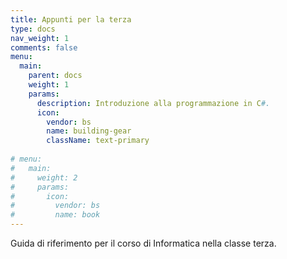```yaml
---
title: Appunti per la terza
type: docs
nav_weight: 1
comments: false
menu:
  main:
    parent: docs
    weight: 1
    params:
      description: Introduzione alla programmazione in C#.
      icon:
        vendor: bs
        name: building-gear
        className: text-primary
  
# menu:
#   main:
#     weight: 2
#     params:
#       icon:
#         vendor: bs
#         name: book
---
```


Guida di riferimento per il corso di Informatica nella classe terza.
